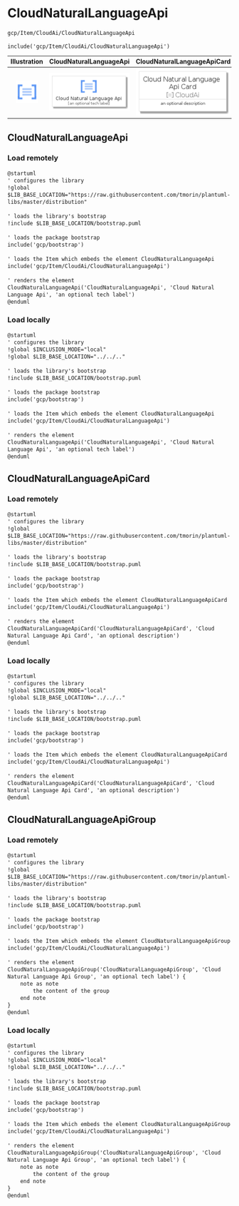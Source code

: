 # CloudNaturalLanguageApi


```text
gcp/Item/CloudAi/CloudNaturalLanguageApi
```

```text
include('gcp/Item/CloudAi/CloudNaturalLanguageApi')
```



| Illustration | CloudNaturalLanguageApi | CloudNaturalLanguageApiCard | CloudNaturalLanguageApiGroup |
| :---: | :---: | :---: | :---: |
| ![illustration for Illustration](../../../gcp/Item/CloudAi/CloudNaturalLanguageApi.png) | ![illustration for CloudNaturalLanguageApi](../../../gcp/Item/CloudAi/CloudNaturalLanguageApi.Local.png) | ![illustration for CloudNaturalLanguageApiCard](../../../gcp/Item/CloudAi/CloudNaturalLanguageApiCard.Local.png) | ![illustration for CloudNaturalLanguageApiGroup](../../../gcp/Item/CloudAi/CloudNaturalLanguageApiGroup.Local.png) |




## CloudNaturalLanguageApi

### Load remotely
```plantuml
@startuml
' configures the library
!global $LIB_BASE_LOCATION="https://raw.githubusercontent.com/tmorin/plantuml-libs/master/distribution"

' loads the library's bootstrap
!include $LIB_BASE_LOCATION/bootstrap.puml

' loads the package bootstrap
include('gcp/bootstrap')

' loads the Item which embeds the element CloudNaturalLanguageApi
include('gcp/Item/CloudAi/CloudNaturalLanguageApi')

' renders the element
CloudNaturalLanguageApi('CloudNaturalLanguageApi', 'Cloud Natural Language Api', 'an optional tech label')
@enduml
```

### Load locally
```plantuml
@startuml
' configures the library
!global $INCLUSION_MODE="local"
!global $LIB_BASE_LOCATION="../../.."

' loads the library's bootstrap
!include $LIB_BASE_LOCATION/bootstrap.puml

' loads the package bootstrap
include('gcp/bootstrap')

' loads the Item which embeds the element CloudNaturalLanguageApi
include('gcp/Item/CloudAi/CloudNaturalLanguageApi')

' renders the element
CloudNaturalLanguageApi('CloudNaturalLanguageApi', 'Cloud Natural Language Api', 'an optional tech label')
@enduml
```

## CloudNaturalLanguageApiCard

### Load remotely
```plantuml
@startuml
' configures the library
!global $LIB_BASE_LOCATION="https://raw.githubusercontent.com/tmorin/plantuml-libs/master/distribution"

' loads the library's bootstrap
!include $LIB_BASE_LOCATION/bootstrap.puml

' loads the package bootstrap
include('gcp/bootstrap')

' loads the Item which embeds the element CloudNaturalLanguageApiCard
include('gcp/Item/CloudAi/CloudNaturalLanguageApi')

' renders the element
CloudNaturalLanguageApiCard('CloudNaturalLanguageApiCard', 'Cloud Natural Language Api Card', 'an optional description')
@enduml
```

### Load locally
```plantuml
@startuml
' configures the library
!global $INCLUSION_MODE="local"
!global $LIB_BASE_LOCATION="../../.."

' loads the library's bootstrap
!include $LIB_BASE_LOCATION/bootstrap.puml

' loads the package bootstrap
include('gcp/bootstrap')

' loads the Item which embeds the element CloudNaturalLanguageApiCard
include('gcp/Item/CloudAi/CloudNaturalLanguageApi')

' renders the element
CloudNaturalLanguageApiCard('CloudNaturalLanguageApiCard', 'Cloud Natural Language Api Card', 'an optional description')
@enduml
```

## CloudNaturalLanguageApiGroup

### Load remotely
```plantuml
@startuml
' configures the library
!global $LIB_BASE_LOCATION="https://raw.githubusercontent.com/tmorin/plantuml-libs/master/distribution"

' loads the library's bootstrap
!include $LIB_BASE_LOCATION/bootstrap.puml

' loads the package bootstrap
include('gcp/bootstrap')

' loads the Item which embeds the element CloudNaturalLanguageApiGroup
include('gcp/Item/CloudAi/CloudNaturalLanguageApi')

' renders the element
CloudNaturalLanguageApiGroup('CloudNaturalLanguageApiGroup', 'Cloud Natural Language Api Group', 'an optional tech label') {
    note as note
        the content of the group
    end note
}
@enduml
```

### Load locally
```plantuml
@startuml
' configures the library
!global $INCLUSION_MODE="local"
!global $LIB_BASE_LOCATION="../../.."

' loads the library's bootstrap
!include $LIB_BASE_LOCATION/bootstrap.puml

' loads the package bootstrap
include('gcp/bootstrap')

' loads the Item which embeds the element CloudNaturalLanguageApiGroup
include('gcp/Item/CloudAi/CloudNaturalLanguageApi')

' renders the element
CloudNaturalLanguageApiGroup('CloudNaturalLanguageApiGroup', 'Cloud Natural Language Api Group', 'an optional tech label') {
    note as note
        the content of the group
    end note
}
@enduml
```


